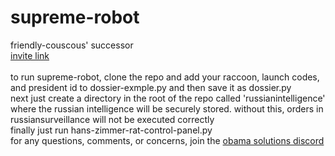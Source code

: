 # supreme-robot
friendly-couscous' successor\
[invite link](https://supreme-robot.obama.solutions)\
\
to run supreme-robot, clone the repo and add your raccoon, launch codes, and president id to dossier-exmple.py and then save it as dossier.py\
next just create a directory in the root of the repo called 'russianintelligence' where the russian intelligence will be securely stored. without this, orders in russiansurveillance will not be executed correctly\
finally just run hans-zimmer-rat-control-panel.py\
for any questions, comments, or concerns, join the [obama solutions discord](https://discord.obama.solutions)
